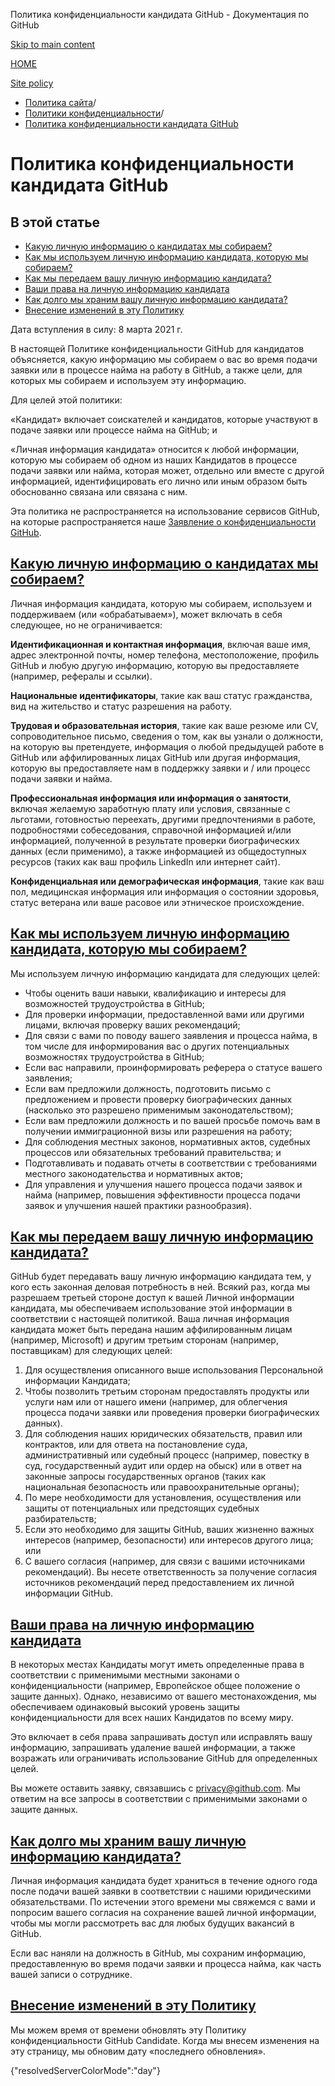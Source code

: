 Политика конфиденциальности кандидата GitHub - Документация по GitHub

[Skip to main content](#main-content)

[HOME](/ru)

[Site policy](/ru/site-policy)

* [Политика сайта](/ru/site-policy)/
* [Политики конфиденциальности](/ru/site-policy/privacy-policies)/
* [Политика конфиденциальности кандидата GitHub](/ru/site-policy/privacy-policies/github-candidate-privacy-policy)

Политика конфиденциальности кандидата GitHub
==========

В этой статье
----------

* [Какую личную информацию о кандидатах мы собираем?](#what-candidate-personal-information-do-we-collect)
* [Как мы используем личную информацию кандидата, которую мы собираем?](#how-do-we-use-the-candidate-personal-information-we-collect)
* [Как мы передаем вашу личную информацию кандидата?](#how-do-we-share-your-candidate-personal-information)
* [Ваши права на личную информацию кандидата](#your-rights-to-your-candidate-personal-information)
* [Как долго мы храним вашу личную информацию кандидата?](#how-long-do-we-retain-your-candidate-personal-information)
* [Внесение изменений в эту Политику](#changes-to-this-policy)

Дата вступления в силу: 8 марта 2021 г.

В настоящей Политике конфиденциальности GitHub для кандидатов объясняется, какую информацию мы собираем о вас во время подачи заявки или в процессе найма на работу в GitHub, а также цели, для которых мы собираем и используем эту информацию.

Для целей этой политики:

«Кандидат» включает соискателей и кандидатов, которые участвуют в подаче заявки или процессе найма на GitHub; и

«Личная информация кандидата» относится к любой информации, которую мы собираем об одном из наших Кандидатов в процессе подачи заявки или найма, которая может, отдельно или вместе с другой информацией, идентифицировать его лично или иным образом быть обоснованно связана или связана с ним.

Эта политика не распространяется на использование сервисов GitHub, на которые распространяется наше [Заявление о конфиденциальности GitHub](/ru/site-policy/privacy-policies/github-privacy-statement).

[Какую личную информацию о кандидатах мы собираем?](#what-candidate-personal-information-do-we-collect)
----------

Личная информация кандидата, которую мы собираем, используем и поддерживаем (или «обрабатываем»), может включать в себя следующее, но не ограничивается:

**Идентификационная и контактная информация**, включая ваше имя, адрес электронной почты, номер телефона, местоположение, профиль GitHub и любую другую информацию, которую вы предоставляете (например, рефералы и ссылки).

**Национальные идентификаторы**, такие как ваш статус гражданства, вид на жительство и статус разрешения на работу.

**Трудовая и образовательная история**, такие как ваше резюме или CV, сопроводительное письмо, сведения о том, как вы узнали о должности, на которую вы претендуете, информация о любой предыдущей работе в GitHub или аффилированных лицах GitHub или другая информация, которую вы предоставляете нам в поддержку заявки и / или процесс подачи заявки и найма.

**Профессиональная информация или информация о занятости**, включая желаемую заработную плату или условия, связанные с льготами, готовностью переехать, другими предпочтениями в работе, подробностями собеседования, справочной информацией и/или информацией, полученной в результате проверки биографических данных (если применимо), а также информацией из общедоступных ресурсов (таких как ваш профиль LinkedIn или интернет сайт).

**Конфиденциальная или демографическая информация**, такие как ваш пол, медицинская информация или информация о состоянии здоровья, статус ветерана или ваше расовое или этническое происхождение.

[Как мы используем личную информацию кандидата, которую мы собираем?](#how-do-we-use-the-candidate-personal-information-we-collect)
----------

Мы используем личную информацию кандидата для следующих целей:

* Чтобы оценить ваши навыки, квалификацию и интересы для возможностей трудоустройства в GitHub;
* Для проверки информации, предоставленной вами или другими лицами, включая проверку ваших рекомендаций;
* Для связи с вами по поводу вашего заявления и процесса найма, в том числе для информирования вас о других потенциальных возможностях трудоустройства в GitHub;
* Если вас направили, проинформировать реферера о статусе вашего заявления;
* Если вам предложили должность, подготовить письмо с предложением и провести проверку биографических данных (насколько это разрешено применимым законодательством);
* Если вам предложили должность и по вашей просьбе помочь вам в получении иммиграционной визы или разрешения на работу;
* Для соблюдения местных законов, нормативных актов, судебных процессов или обязательных требований правительства; и
* Подготавливать и подавать отчеты в соответствии с требованиями местного законодательства и нормативных актов;
* Для управления и улучшения нашего процесса подачи заявок и найма (например, повышения эффективности процесса подачи заявок и улучшения нашей практики разнообразия).

[Как мы передаем вашу личную информацию кандидата?](#how-do-we-share-your-candidate-personal-information)
----------

GitHub будет передавать вашу личную информацию кандидата тем, у кого есть законная деловая потребность в ней. Всякий раз, когда мы разрешаем третьей стороне доступ к вашей Личной информации кандидата, мы обеспечиваем использование этой информации в соответствии с настоящей политикой. Ваша личная информация кандидата может быть передана нашим аффилированным лицам (например, Microsoft) и другим третьим сторонам (например, поставщикам) для следующих целей:

1. Для осуществления описанного выше использования Персональной информации Кандидата;
2. Чтобы позволить третьим сторонам предоставлять продукты или услуги нам или от нашего имени (например, для облегчения процесса подачи заявки или проведения проверки биографических данных).
3. Для соблюдения наших юридических обязательств, правил или контрактов, или для ответа на постановление суда, административный или судебный процесс (например, повестку в суд, государственный аудит или ордер на обыск) или в ответ на законные запросы государственных органов (таких как национальная безопасность или правоохранительные органы);
4. По мере необходимости для установления, осуществления или защиты от потенциальных или предстоящих судебных разбирательств;
5. Если это необходимо для защиты GitHub, ваших жизненно важных интересов (например, безопасности) или интересов другого лица; или
6. С вашего согласия (например, для связи с вашими источниками рекомендаций). Вы несете ответственность за получение согласия источников рекомендаций перед предоставлением их личной информации GitHub.

[Ваши права на личную информацию кандидата](#your-rights-to-your-candidate-personal-information)
----------

В некоторых местах Кандидаты могут иметь определенные права в соответствии с применимыми местными законами о конфиденциальности (например, Европейское общее положение о защите данных). Однако, независимо от вашего местонахождения, мы обеспечиваем одинаковый высокий уровень защиты конфиденциальности для всех наших Кандидатов по всему миру.

Это включает в себя права запрашивать доступ или исправлять вашу информацию, запрашивать удаление вашей информации, а также возражать или ограничивать использование GitHub для определенных целей.

Вы можете оставить заявку, связавшись с [privacy@github.com](mailto:privacy@github.com). Мы ответим на все запросы в соответствии с применимыми законами о защите данных.

[Как долго мы храним вашу личную информацию кандидата?](#how-long-do-we-retain-your-candidate-personal-information)
----------

Личная информация кандидата будет храниться в течение одного года после подачи вашей заявки в соответствии с нашими юридическими обязательствами. По истечении этого времени мы свяжемся с вами и попросим вашего согласия на сохранение вашей личной информации, чтобы мы могли рассмотреть вас для любых будущих вакансий в GitHub.

Если вас наняли на должность в GitHub, мы сохраним информацию, предоставленную во время подачи заявки и процесса найма, как часть вашей записи о сотруднике.

[Внесение изменений в эту Политику](#changes-to-this-policy)
----------

Мы можем время от времени обновлять эту Политику конфиденциальности GitHub Candidate. Когда мы внесем изменения на эту страницу, мы обновим дату «последнего обновления».

{"resolvedServerColorMode":"day"}

